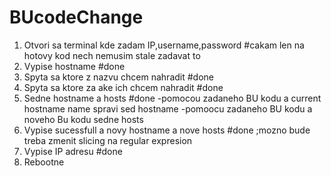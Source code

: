 # BUcodeChange

1. Otvori sa terminal kde zadam IP,username,password            								#cakam len na hotovy kod nech nemusim stale zadavat to
2. Vypise hostname																				#done
3. Spyta sa ktore z nazvu chcem nahradit														#done
4. Spyta sa ktore za ake ich chcem nahradit														#done
5. Sedne hostname a hosts																		#done
	-pomocou zadaneho BU kodu a current hostname name spravi sed hostname
	-pomoocu zadaneho BU kodu a noveho Bu kodu sedne hosts
6. Vypise sucessfull a novy hostname a nove hosts 												#done ;mozno bude treba zmenit slicing na regular expresion
7. Vypise IP adresu																				#done
8. Rebootne